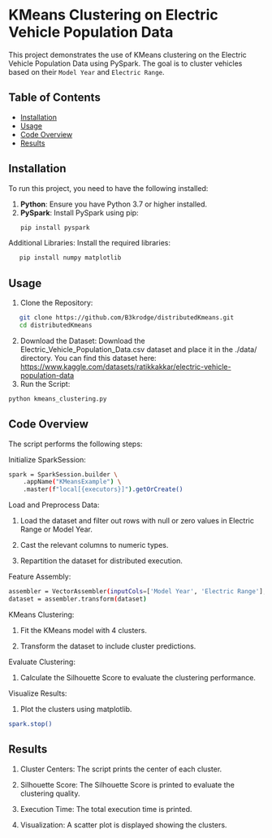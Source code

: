 # KMeans Clustering on Electric Vehicle Population Data

This project demonstrates the use of KMeans clustering on the Electric Vehicle Population Data using PySpark. The goal is to cluster vehicles based on their `Model Year` and `Electric Range`.

## Table of Contents
- [Installation](#installation)
- [Usage](#usage)
- [Code Overview](#code-overview)
- [Results](#results)

## Installation

To run this project, you need to have the following installed:

1. **Python**: Ensure you have Python 3.7 or higher installed.
2. **PySpark**: Install PySpark using pip:
   ```bash
   pip install pyspark
   ```
Additional Libraries: Install the required libraries:
```bash
   pip install numpy matplotlib
```
## Usage
 1. Clone the Repository:
```bash
   git clone https://github.com/B3krodge/distributedKmeans.git
   cd distributedKmeans
```
 2. Download the Dataset:
Download the Electric_Vehicle_Population_Data.csv dataset and place it in the ./data/ directory. You can find this dataset here: https://www.kaggle.com/datasets/ratikkakkar/electric-vehicle-population-data
 3. Run the Script:
```bash
python kmeans_clustering.py
```
## Code Overview
The script performs the following steps:

Initialize SparkSession:
``` bash
spark = SparkSession.builder \
    .appName("KMeansExample") \
    .master(f"local[{executors}]").getOrCreate()
```
Load and Preprocess Data:

1. Load the dataset and filter out rows with null or zero values in Electric Range or Model Year.

2. Cast the relevant columns to numeric types.

3. Repartition the dataset for distributed execution.

Feature Assembly:
```bash
assembler = VectorAssembler(inputCols=['Model Year', 'Electric Range'], outputCol='features')
dataset = assembler.transform(dataset)
```
KMeans Clustering:

1. Fit the KMeans model with 4 clusters.

2. Transform the dataset to include cluster predictions.

Evaluate Clustering:

1. Calculate the Silhouette Score to evaluate the clustering performance.

Visualize Results:

1. Plot the clusters using matplotlib.

```bash 
spark.stop()
```
## Results
1. Cluster Centers: The script prints the center of each cluster.

2. Silhouette Score: The Silhouette Score is printed to evaluate the clustering quality.

3. Execution Time: The total execution time is printed.

4. Visualization: A scatter plot is displayed showing the clusters.
